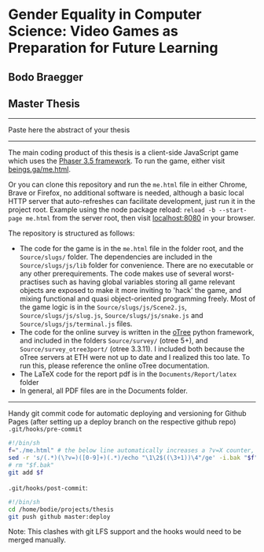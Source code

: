 # Gender Equality in Computer Science: Video Games as Preparation for Future Learning

##  Bodo Braegger

## Master Thesis
---

Paste here the abstract of your thesis


---
The main coding product of this thesis is a client-side JavaScript game which uses the [Phaser 3.5 framework](https://phaser.io/). To run the game, either visit [beings.ga/me.html](https://beings.ga/me.html). 

Or you can clone this repository and run the `me.html` file in either Chrome, Brave or Firefox, no additional software is needed, although a basic local HTTP server that auto-refreshes can facilitate development, just run it in the project root. Example using the node package reload: `reload -b --start-page me.html` from the server root, then visit [localhost:8080](#) in your browser. 

The repository is structured as follows:
- The code for the game is in the `me.html` file in the folder root, and the `Source/slugs/` folder. The dependencies are included in the `Source/slugs/js/lib` folder for convenience. There are no executable or any other prerequirements. The code makes use of several worst-practises such as having global variables storing all game relevant objects are exposed to make it more inviting to 'hack' the game, and mixing functional and quasi object-oriented programming freely. Most of the game logic is in the `Source/slugs/js/Scene2.js`, `Source/slugs/js/slug.js`, `Source/slugs/js/snake.js` and `Source/slugs/js/terminal.js` files.
- The code for the online survey is written in the [oTree](https://www.otree.org/) python framework, and included in the folders `Source/survey/` (otree 5+), and `Source/survey_otree3port/` (otree 3.3.11). I included both because the oTree servers at ETH were not up to date and I realized this too late. To run this, please reference the online oTree documentation.
- The LaTeX code for the report pdf is in the `Documents/Report/latex` folder
- In general, all PDF files are in the Documents folder. 

---
Handy git commit code for automatic deploying and versioning for Github Pages (after setting up a deploy branch on the respective github repo)
`.git/hooks/pre-commit`
```bash
#!/bin/sh
f="./me.html" # the below line automatically increases a ?v=X counter, to force browsers to reload the JS files even when cached
sed -r 's/(.*)(\?v=)([0-9]+)(.*)/echo "\1\2$((\3+1))\4"/ge' -i.bak "$f"
# rm "$f.bak"
git add $f
```

`.git/hooks/post-commit`:
```bash
#!/bin/sh
cd /home/bodie/projects/thesis
git push github master:deploy
```

Note: This clashes with git LFS support and the hooks would need to be merged manually.

 